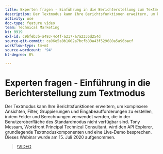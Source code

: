 ```yaml
---
title: Experten fragen - Einführung in die Berichterstellung zum Textmodus
description: Der Textmodus kann Ihre Berichtsfunktionen erweitern, um komplexere Ansichten, Filter, Gruppierungen und Eingabeaufforderungen zu erstellen. Dieses Webinar wurde am 15. Juli 2020 aufgenommen.
activity: use
doc-type: feature video
team: Technical Marketing
kt: 9919
exl-id: c9bfeb3b-a493-4c4f-a217-a7a2336d254d
source-git-commit: ca06e5a8b1602a7bcfb83a43f529680a5a96bacf
workflow-type: tm+mt
source-wordcount: '94'
ht-degree: 0%

---
```


# Experten fragen - Einführung in die Berichterstellung zum Textmodus

Der Textmodus kann Ihre Berichtsfunktionen erweitern, um komplexere Ansichten, Filter, Gruppierungen und Eingabeaufforderungen zu erstellen, indem Felder und Berechnungen verwendet werden, die in der Benutzeroberfläche des Standardmodus nicht verfügbar sind. Tony Messam, Workfront Principal Technical Consultant, wird den API Explorer, grundlegende Textmoduskomponenten und eine Live-Demo besprechen. Dieses Webinar wurde am 15. Juli 2020 aufgenommen.

>[!VIDEO](https://video.tv.adobe.com/v/341125/?quality=12)
